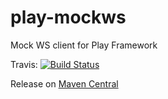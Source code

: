play-mockws
===========

Mock WS client for Play Framework

Travis: [![Build Status](https://travis-ci.org/leanovate/play-mockws.png?branch=master)](https://travis-ci.org/leanovate/play-mockws)

Release on [Maven Central](http://search.maven.org/#search%7Cga%7C1%7Cg%3A%22de.leanovate.play-mockws%22)
